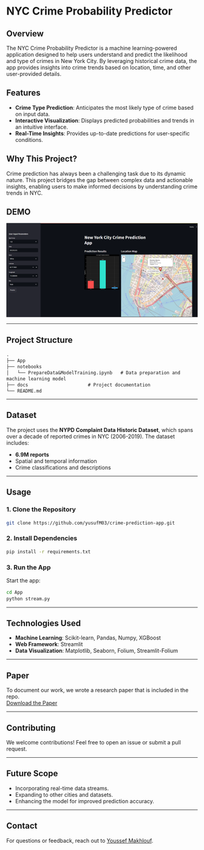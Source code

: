 # **NYC Crime Probability Predictor**

## **Overview**
The NYC Crime Probability Predictor is a machine learning-powered application designed to help users understand and predict the likelihood and type of crimes in New York City. By leveraging historical crime data, the app provides insights into crime trends based on location, time, and other user-provided details.

## **Features**
- **Crime Type Prediction**: Anticipates the most likely type of crime based on input data.
- **Interactive Visualization**: Displays predicted probabilities and trends in an intuitive interface.
- **Real-Time Insights**: Provides up-to-date predictions for user-specific conditions.

## **Why This Project?**
Crime prediction has always been a challenging task due to its dynamic nature. This project bridges the gap between complex data and actionable insights, enabling users to make informed decisions by understanding crime trends in NYC.

## **DEMO**
![alt text](assets/demo.png)

---

## **Project Structure**

```
.
├── App              
├── notebooks                 
│   └── PrepareData&ModelTraining.ipynb   # Data preparation and machine learning model
├── docs                      # Project documentation
└── README.md
```

---

## **Dataset**
The project uses the **NYPD Complaint Data Historic Dataset**, which spans over a decade of reported crimes in NYC (2006-2019). The dataset includes:
- **6.9M reports**
- Spatial and temporal information
- Crime classifications and descriptions

---

## **Usage**

### 1. Clone the Repository
```bash
git clone https://github.com/yusufM03/crime-prediction-app.git
```

### 2. Install Dependencies
```bash
pip install -r requirements.txt
```

### 3. Run the App
Start the app:
```bash
cd App
python stream.py
```

---

## **Technologies Used**

- **Machine Learning**: Scikit-learn, Pandas, Numpy, XGBoost
- **Web Framework**: Streamlit
- **Data Visualization**: Matplotlib, Seaborn, Folium, Streamlit-Folium

---

## **Paper**
To document our work, we wrote a research paper that is included in the repo.  
[Download the Paper](Doc/paper.pdf)

---

## **Contributing**
We welcome contributions! Feel free to open an issue or submit a pull request.

---

## **Future Scope**
- Incorporating real-time data streams.
- Expanding to other cities and datasets.
- Enhancing the model for improved prediction accuracy.

---

## **Contact**
For questions or feedback, reach out to [Youssef Makhlouf](mailto:youssef.makhlouf@supcom.tn).
```
